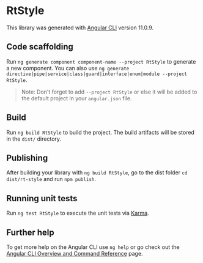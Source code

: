 # RtStyle

This library was generated with [Angular CLI](https://github.com/angular/angular-cli) version 11.0.9.

## Code scaffolding

Run `ng generate component component-name --project RtStyle` to generate a new component. You can also use `ng generate directive|pipe|service|class|guard|interface|enum|module --project RtStyle`.
> Note: Don't forget to add `--project RtStyle` or else it will be added to the default project in your `angular.json` file. 

## Build

Run `ng build RtStyle` to build the project. The build artifacts will be stored in the `dist/` directory.

## Publishing

After building your library with `ng build RtStyle`, go to the dist folder `cd dist/rt-style` and run `npm publish`.

## Running unit tests

Run `ng test RtStyle` to execute the unit tests via [Karma](https://karma-runner.github.io).

## Further help

To get more help on the Angular CLI use `ng help` or go check out the [Angular CLI Overview and Command Reference](https://angular.io/cli) page.
